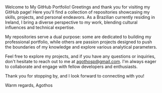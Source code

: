 Welcome to My GitHub Portfolio!
Greetings and thank you for visiting my GitHub page! Here you'll find a collection of repositories showcasing my skills, projects, and personal endeavors. As a Brazilian currently residing in Ireland, I bring a diverse perspective to my work, blending cultural influences and technical expertise.

My repositories serve a dual purpose: some are dedicated to building my professional portfolio, while others are passion projects designed to push the boundaries of my knowledge and explore various analytical parameters.

Feel free to explore my projects, and if you have any questions or inquiries, don't hesitate to reach out to me at agothosp@gmail.com. I'm always eager to collaborate and engage with fellow developers and enthusiasts.

Thank you for stopping by, and I look forward to connecting with you!

Warm regards,
Agothos